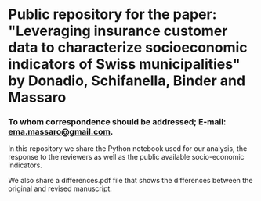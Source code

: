 # Public repository for the paper: "Leveraging insurance customer data to characterize socioeconomic indicators of Swiss municipalities" by Donadio, Schifanella, Binder and Massaro

### To whom correspondence should be addressed; E-mail: ema.massaro@gmail.com.


In this repository we share the Python notebook used for our analysis, the response to the reviewers as well as the public available socio-economic indicators.

We also share a differences.pdf file that shows the differences between the original and revised manuscript.


